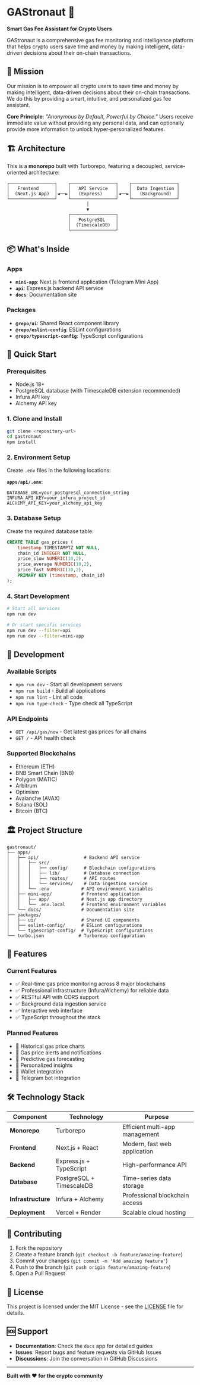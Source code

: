 # GAStronaut 🚀

**Smart Gas Fee Assistant for Crypto Users**

GAStronaut is a comprehensive gas fee monitoring and intelligence platform that helps crypto users save time and money by making intelligent, data-driven decisions about their on-chain transactions.

## 🎯 Mission

Our mission is to empower all crypto users to save time and money by making intelligent, data-driven decisions about their on-chain transactions. We do this by providing a smart, intuitive, and personalized gas fee assistant.

**Core Principle**: *"Anonymous by Default, Powerful by Choice."* Users receive immediate value without providing any personal data, and can optionally provide more information to unlock hyper-personalized features.

## 🏗️ Architecture

This is a **monorepo** built with Turborepo, featuring a decoupled, service-oriented architecture:

```
┌─────────────────┐    ┌─────────────────┐    ┌─────────────────┐
│   Frontend      │    │   API Service   │    │  Data Ingestion │
│  (Next.js App)  │◄──►│   (Express)     │◄──►│   (Background)  │
└─────────────────┘    └─────────────────┘    └─────────────────┘
                              │
                              ▼
                       ┌─────────────────┐
                       │   PostgreSQL    │
                       │  (TimescaleDB)  │
                       └─────────────────┘
```

## 📦 What's Inside

### Apps
- **`mini-app`**: Next.js frontend application (Telegram Mini App)
- **`api`**: Express.js backend API service
- **`docs`**: Documentation site

### Packages
- **`@repo/ui`**: Shared React component library
- **`@repo/eslint-config`**: ESLint configurations
- **`@repo/typescript-config`**: TypeScript configurations

## 🚀 Quick Start

### Prerequisites
- Node.js 18+
- PostgreSQL database (with TimescaleDB extension recommended)
- Infura API key
- Alchemy API key

### 1. Clone and Install
```bash
git clone <repository-url>
cd gastronaut
npm install
```

### 2. Environment Setup
Create `.env` files in the following locations:

**`apps/api/.env`**:
```env
DATABASE_URL=your_postgresql_connection_string
INFURA_API_KEY=your_infura_project_id
ALCHEMY_API_KEY=your_alchemy_api_key
```

### 3. Database Setup
Create the required database table:
```sql
CREATE TABLE gas_prices (
    timestamp TIMESTAMPTZ NOT NULL,
    chain_id INTEGER NOT NULL,
    price_slow NUMERIC(10,2),
    price_average NUMERIC(10,2),
    price_fast NUMERIC(10,2),
    PRIMARY KEY (timestamp, chain_id)
);
```

### 4. Start Development
```bash
# Start all services
npm run dev

# Or start specific services
npm run dev --filter=api
npm run dev --filter=mini-app
```

## 🔧 Development

### Available Scripts
- `npm run dev` - Start all development servers
- `npm run build` - Build all applications
- `npm run lint` - Lint all code
- `npm run type-check` - Type check all TypeScript

### API Endpoints
- `GET /api/gas/now` - Get latest gas prices for all chains
- `GET /` - API health check

### Supported Blockchains
- Ethereum (ETH)
- BNB Smart Chain (BNB)
- Polygon (MATIC)
- Arbitrum
- Optimism
- Avalanche (AVAX)
- Solana (SOL)
- Bitcoin (BTC)

## 🏛️ Project Structure

```
gastronaut/
├── apps/
│   ├── api/                 # Backend API service
│   │   ├── src/
│   │   │   ├── config/      # Blockchain configurations
│   │   │   ├── lib/         # Database connection
│   │   │   ├── routes/      # API routes
│   │   │   └── services/    # Data ingestion service
│   │   └── .env            # API environment variables
│   ├── mini-app/           # Frontend application
│   │   ├── app/            # Next.js app directory
│   │   └── .env.local      # Frontend environment variables
│   └── docs/               # Documentation site
├── packages/
│   ├── ui/                 # Shared UI components
│   ├── eslint-config/      # ESLint configurations
│   └── typescript-config/  # TypeScript configurations
└── turbo.json             # Turborepo configuration
```

## 🎨 Features

### Current Features
- ✅ Real-time gas price monitoring across 8 major blockchains
- ✅ Professional infrastructure (Infura/Alchemy) for reliable data
- ✅ RESTful API with CORS support
- ✅ Background data ingestion service
- ✅ Interactive web interface
- ✅ TypeScript throughout the stack

### Planned Features
- 🔄 Historical gas price charts
- 🔄 Gas price alerts and notifications
- 🔄 Predictive gas forecasting
- 🔄 Personalized insights
- 🔄 Wallet integration
- 🔄 Telegram bot integration

## 🛠️ Technology Stack

| Component | Technology | Purpose |
|-----------|------------|---------|
| **Monorepo** | Turborepo | Efficient multi-app management |
| **Frontend** | Next.js + React | Modern, fast web application |
| **Backend** | Express.js + TypeScript | High-performance API |
| **Database** | PostgreSQL + TimescaleDB | Time-series data storage |
| **Infrastructure** | Infura + Alchemy | Professional blockchain access |
| **Deployment** | Vercel + Render | Scalable cloud hosting |

## 🤝 Contributing

1. Fork the repository
2. Create a feature branch (`git checkout -b feature/amazing-feature`)
3. Commit your changes (`git commit -m 'Add amazing feature'`)
4. Push to the branch (`git push origin feature/amazing-feature`)
5. Open a Pull Request

## 📄 License

This project is licensed under the MIT License - see the [LICENSE](LICENSE) file for details.

## 🆘 Support

- **Documentation**: Check the `docs` app for detailed guides
- **Issues**: Report bugs and feature requests via GitHub Issues
- **Discussions**: Join the conversation in GitHub Discussions

---

**Built with ❤️ for the crypto community**
